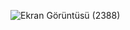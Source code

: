 ![Ekran Görüntüsü (2388)](https://github.com/fadimekoc/todo-app/assets/106629528/e9baf931-6f01-42bb-a1bd-e0a395c16b5e)

